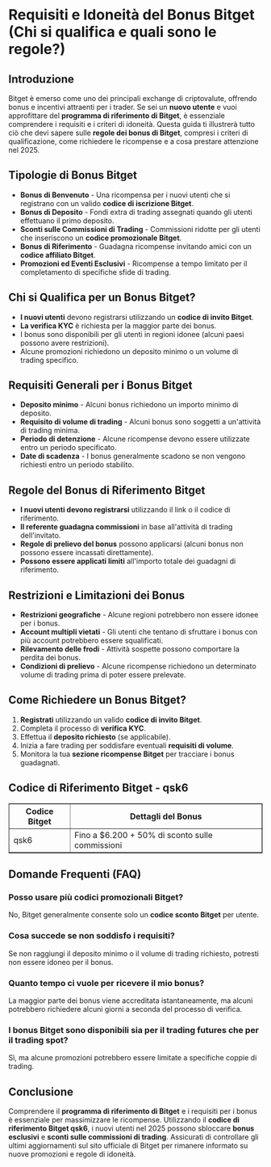 <h1>Requisiti e Idoneità del Bonus Bitget (Chi si qualifica e quali sono le regole?)</h1>

<h2>Introduzione</h2>
<p>Bitget è emerso come uno dei principali exchange di criptovalute, offrendo bonus e incentivi attraenti per i trader. Se sei un <strong>nuovo utente</strong> e vuoi approfittare del <strong>programma di riferimento di Bitget</strong>, è essenziale comprendere i requisiti e i criteri di idoneità. Questa guida ti illustrerà tutto ciò che devi sapere sulle <strong>regole dei bonus di Bitget</strong>, compresi i criteri di qualificazione, come richiedere le ricompense e a cosa prestare attenzione nel 2025.</p>

<h2>Tipologie di Bonus Bitget</h2>
<ul>
    <li><strong>Bonus di Benvenuto</strong> - Una ricompensa per i nuovi utenti che si registrano con un valido <strong>codice di iscrizione Bitget</strong>.</li>
    <li><strong>Bonus di Deposito</strong> - Fondi extra di trading assegnati quando gli utenti effettuano il primo deposito.</li>
    <li><strong>Sconti sulle Commissioni di Trading</strong> - Commissioni ridotte per gli utenti che inseriscono un <strong>codice promozionale Bitget</strong>.</li>
    <li><strong>Bonus di Riferimento</strong> - Guadagna ricompense invitando amici con un <strong>codice affiliato Bitget</strong>.</li>
    <li><strong>Promozioni ed Eventi Esclusivi</strong> - Ricompense a tempo limitato per il completamento di specifiche sfide di trading.</li>
</ul>

<h2>Chi si Qualifica per un Bonus Bitget?</h2>
<ul>
    <li><strong>I nuovi utenti</strong> devono registrarsi utilizzando un <strong>codice di invito Bitget</strong>.</li>
    <li><strong>La verifica KYC</strong> è richiesta per la maggior parte dei bonus.</li>
    <li>I bonus sono disponibili per gli utenti in regioni idonee (alcuni paesi possono avere restrizioni).</li>
    <li>Alcune promozioni richiedono un deposito minimo o un volume di trading specifico.</li>
</ul>

<h2>Requisiti Generali per i Bonus Bitget</h2>
<ul>
    <li><strong>Deposito minimo</strong> - Alcuni bonus richiedono un importo minimo di deposito.</li>
    <li><strong>Requisito di volume di trading</strong> - Alcuni bonus sono soggetti a un'attività di trading minima.</li>
    <li><strong>Periodo di detenzione</strong> - Alcune ricompense devono essere utilizzate entro un periodo specificato.</li>
    <li><strong>Date di scadenza</strong> - I bonus generalmente scadono se non vengono richiesti entro un periodo stabilito.</li>
</ul>

<h2>Regole del Bonus di Riferimento Bitget</h2>
<ul>
    <li><strong>I nuovi utenti devono registrarsi</strong> utilizzando il link o il codice di riferimento.</li>
    <li><strong>Il referente guadagna commissioni</strong> in base all'attività di trading dell'invitato.</li>
    <li><strong>Regole di prelievo del bonus</strong> possono applicarsi (alcuni bonus non possono essere incassati direttamente).</li>
    <li><strong>Possono essere applicati limiti</strong> all'importo totale dei guadagni di riferimento.</li>
</ul>

<h2>Restrizioni e Limitazioni dei Bonus</h2>
<ul>
    <li><strong>Restrizioni geografiche</strong> - Alcune regioni potrebbero non essere idonee per i bonus.</li>
    <li><strong>Account multipli vietati</strong> - Gli utenti che tentano di sfruttare i bonus con più account potrebbero essere squalificati.</li>
    <li><strong>Rilevamento delle frodi</strong> - Attività sospette possono comportare la perdita dei bonus.</li>
    <li><strong>Condizioni di prelievo</strong> - Alcune ricompense richiedono un determinato volume di trading prima di poter essere prelevate.</li>
</ul>

<h2>Come Richiedere un Bonus Bitget?</h2>
<ol>
    <li><strong>Registrati</strong> utilizzando un valido <strong>codice di invito Bitget</strong>.</li>
    <li>Completa il processo di <strong>verifica KYC</strong>.</li>
    <li>Effettua il <strong>deposito richiesto</strong> (se applicabile).</li>
    <li>Inizia a fare trading per soddisfare eventuali <strong>requisiti di volume</strong>.</li>
    <li>Monitora la tua <strong>sezione ricompense Bitget</strong> per tracciare i bonus guadagnati.</li>
</ol>

<h2>Codice di Riferimento Bitget - qsk6</h2>
<table border="1">
    <tr>
        <th>Codice Bitget</th>
        <th>Dettagli del Bonus</th>
    </tr>
    <tr>
        <td>qsk6</td>
        <td>Fino a $6.200 + 50% di sconto sulle commissioni</td>
    </tr>
</table>

<h2>Domande Frequenti (FAQ)</h2>

<h3>Posso usare più codici promozionali Bitget?</h3>
<p>No, Bitget generalmente consente solo un <strong>codice sconto Bitget</strong> per utente.</p>

<h3>Cosa succede se non soddisfo i requisiti?</h3>
<p>Se non raggiungi il deposito minimo o il volume di trading richiesto, potresti non essere idoneo per il bonus.</p>

<h3>Quanto tempo ci vuole per ricevere il mio bonus?</h3>
<p>La maggior parte dei bonus viene accreditata istantaneamente, ma alcuni potrebbero richiedere alcuni giorni a seconda del processo di verifica.</p>

<h3>I bonus Bitget sono disponibili sia per il trading futures che per il trading spot?</h3>
<p>Sì, ma alcune promozioni potrebbero essere limitate a specifiche coppie di trading.</p>

<h2>Conclusione</h2>
<p>Comprendere il <strong>programma di riferimento di Bitget</strong> e i requisiti per i bonus è essenziale per massimizzare le ricompense. Utilizzando il <strong>codice di riferimento Bitget qsk6</strong>, i nuovi utenti nel 2025 possono sbloccare <strong>bonus esclusivi</strong> e <strong>sconti sulle commissioni di trading</strong>. Assicurati di controllare gli ultimi aggiornamenti sul sito ufficiale di Bitget per rimanere informato su nuove promozioni e regole di idoneità.</p>
